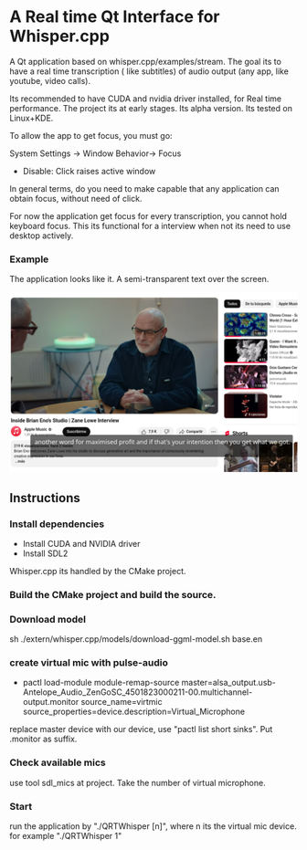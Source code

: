 # A Real time Qt Interface for Whisper.cpp 

A Qt application based on whisper.cpp/examples/stream. The goal its to have a real time transcription ( like subtitles)
of audio output (any app, like youtube, video calls). 

Its recommended to have CUDA and nvidia driver installed, for Real time performance.
The project its at early stages. Its alpha version. Its tested on Linux+KDE. 

To allow the app to get focus, you must go:

System Settings -> Window Behavior-> Focus

* Disable: Click raises active window

In general terms, do you need to make capable that any application can obtain focus, without need of click.

For now the application get focus for every transcription, you cannot hold keyboard focus. This its
functional for a interview when not its need to use desktop actively.

### Example

The application looks like it. A semi-transparent text over the screen.

![example](img.png)


## Instructions

### Install dependencies
* Install CUDA and NVIDIA driver
* Install SDL2

Whisper.cpp its handled by the CMake project.

### Build the CMake project and build the source.
### Download model
sh ./extern/whisper.cpp/models/download-ggml-model.sh base.en
### create virtual mic with pulse-audio

* pactl load-module module-remap-source     master=alsa_output.usb-Antelope_Audio_ZenGoSC_4501823000211-00.multichannel-output.monitor     source_name=virtmic     source_properties=device.description=Virtual_Microphone

replace master device with our device, use "pactl list short sinks". Put .monitor as suffix.

### Check available mics

use tool sdl_mics at project. Take the number of virtual microphone. 

### Start

run the application by "./QRTWhisper [n]", where n its the virtual mic device.
for example "./QRTWhisper 1"


